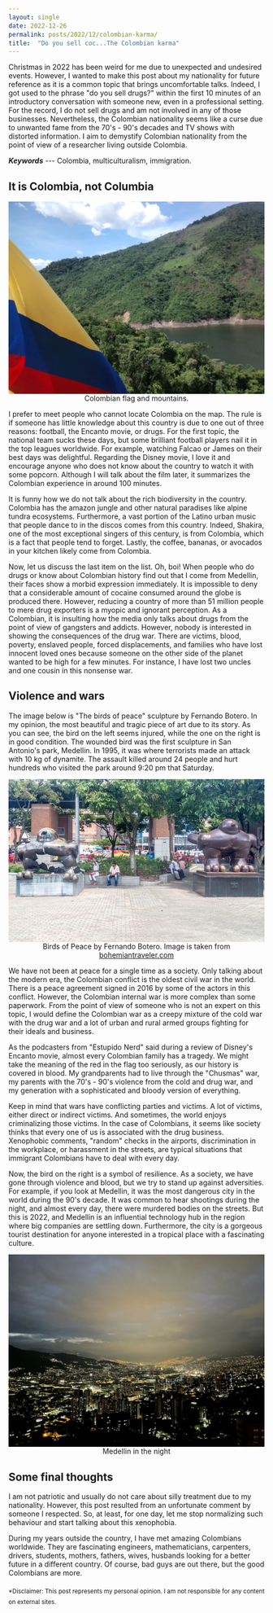 ```yaml
---
layout: single
date: 2022-12-26
permalink: posts/2022/12/colombian-karma/
title:  "Do you sell coc...The Colombian karma"
---
```


Christmas in 2022 has been weird for me due to unexpected and undesired events. However, I wanted to make this post about my nationality for future reference as it is a common topic that brings uncomfortable talks. Indeed, I got used to the phrase "do you sell drugs?" within the first 10 minutes of an introductory conversation with someone new, even in a professional setting. For the record, I do not sell drugs and am not involved in any of those businesses. Nevertheless, the Colombian nationality seems like a curse due to unwanted fame from the 70's - 90's decades and TV shows with distorted information. I aim to demystify Colombian nationality from the point of view of a researcher living outside Colombia.

***Keywords*** --- Colombia, multiculturalism, immigration.

## It is Colombia, not Columbia

<div style="text-align: center;">
    <img src="/images/bandera-colombia.jpg"
        alt="Bandera Colombia con montañas"
        style="display: block; margin-left: auto; margin-right: auto;" />
    <figcaption>Colombian flag and mountains.</figcaption>
</div>

I prefer to meet people who cannot locate Colombia on the map. The rule is if someone has little knowledge about this country is due to one out of three reasons: football, the Encanto movie, or drugs. For the first topic, the national team sucks these days, but some brilliant football players nail it in the top leagues worldwide. For example, watching Falcao or James on their best days was delightful. Regarding the Disney movie, I love it and encourage anyone who does not know about the country to watch it with some popcorn. Although I will talk about the film later, it summarizes the Colombian experience in around 100 minutes. 

It is funny how we do not talk about the rich biodiversity in the country. Colombia has the amazon jungle and other natural paradises like alpine tundra ecosystems. Furthermore, a vast portion of the Latino urban music that people dance to in the discos comes from this country. Indeed, Shakira, one of the most exceptional singers of this century, is from Colombia, which is a fact that people tend to forget. Lastly, the coffee, bananas, or avocados in your kitchen likely come from Colombia.

Now, let us discuss the last item on the list. Oh, boi! When people who do drugs or know about Colombian history find out that I come from Medellin, their faces show a morbid expression immediately. It is impossible to deny that a considerable amount of cocaine consumed around the globe is produced there. However, reducing a country of more than 51 million people to mere drug exporters is a myopic and ignorant perception. As a Colombian, it is insulting how the media only talks about drugs from the point of view of gangsters and addicts. However, nobody is interested in showing the consequences of the drug war. There are victims, blood, poverty, enslaved people, forced displacements, and families who have lost innocent loved ones because someone on the other side of the planet wanted to be high for a few minutes. For instance, I have lost two uncles and one cousin in this nonsense war.

## Violence and wars

The image below is "The birds of peace" sculpture by Fernando Botero. In my opinion, the most beautiful and tragic piece of art due to its story. As you can see, the bird on the left seems injured, while the one on the right is in good condition. The wounded bird was the first sculpture in San Antonio's park, Medellin. In 1995, it was where terrorists made an attack with 10 kg of dynamite. The assault killed around 24 people and hurt hundreds who visited the park around 9:20 pm that Saturday.

<div style="text-align: center;">
    <img src="/images/twin-birds.jpg"
        alt="Twin birds by Fernando Botero"
        style="display: block; margin-left: auto; margin-right: auto;" />
    <figcaption>Birds of Peace by Fernando Botero. Image is taken from <a href="https://bohemiantraveler.com/2010/10/boteros-sculptures-in-medellin/">bohemiantraveler.com</a></figcaption>
</div>

We have not been at peace for a single time as a society. Only talking about the modern era, the Colombian conflict is the oldest civil war in the world. There is a peace agreement signed in 2016 by some of the actors in this conflict. However, the Colombian internal war is more complex than some paperwork. From the point of view of someone who is not an expert on this topic, I would define the Colombian war as a creepy mixture of the cold war with the drug war and a lot of urban and rural armed groups fighting for their ideals and business.

As the podcasters from "Estupido Nerd" said during a review of Disney's Encanto movie, almost every Colombian family has a tragedy. We might take the meaning of the red in the flag too seriously, as our history is covered in blood. My grandparents had to live through the "Chusmas" war, my parents with the 70's - 90's violence from the cold and drug war, and my generation with a sophisticated and bloody version of everything. 

Keep in mind that wars have conflicting parties and victims. A lot of victims, either direct or indirect victims. And sometimes, the world enjoys criminalizing those victims. In the case of Colombians, it seems like society thinks that every one of us is associated with the drug business. Xenophobic comments, "random" checks in the airports, discrimination in the workplace, or harassment in the streets, are typical situations that immigrant Colombians have to deal with every day.

Now, the bird on the right is a symbol of resilience. As a society, we have gone through violence and blood, but we try to stand up against adversities. For example, if you look at Medellin, it was the most dangerous city in the world during the 90's decade. It was common to hear shootings during the night, and almost every day, there were murdered bodies on the streets. But this is 2022, and Medellin is an influential technology hub in the region where big companies are settling down. Furthermore, the city is a gorgeous tourist destination for anyone interested in a tropical place with a fascinating culture.

<div style="text-align: center;">
    <img src="/images/medellin-noche.jpg"
        alt="Medellin in the night"
        style="display: block; margin-left: auto; margin-right: auto;" />
    <figcaption>Medellin in the night</figcaption>
</div>

## Some final thoughts
 I am not patriotic and usually do not care about silly treatment due to my nationality. However, this post resulted from an unfortunate comment by someone I respected. So, at least, for one day, let me stop normalizing such behaviour and start talking about this xenophobia. 

During my years outside the country, I have met amazing Colombians worldwide. They are fascinating engineers, mathematicians, carpenters, drivers, students, mothers, fathers, wives, husbands looking for a better future in a different country. Of course, bad guys are out there, but the good Colombians are more.


<sub>*Disclaimer: This post represents my personal opinion. I am not responsible for any content on external sites.</sub> 
